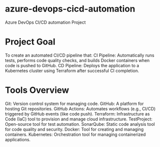 # azure-devops-cicd-automation
Azure DevOps CI/CD automation Project

# Project Goal
To create an automated CI/CD pipeline that:
CI Pipeline: Automatically runs tests, performs code quality checks, and builds Docker containers when code is pushed to GitHub.
CD Pipeline: Deploys the application to a Kubernetes cluster using Terraform after successful CI completion.

# Tools Overview
Git: Version control system for managing code.
GitHub: A platform for hosting Git repositories.
GitHub Actions: Automates workflows (e.g., CI/CD) triggered by GitHub events (like code push).
Terraform: Infrastructure as Code (IaC) tool to provision and manage cloud infrastructure.
TestProject: Open-source tool for test automation.
SonarQube: Static code analysis tool for code quality and security.
Docker: Tool for creating and managing containers.
Kubernetes: Orchestration tool for managing containerized applications.

